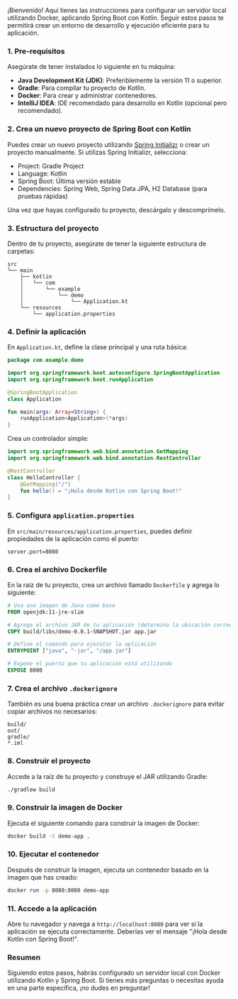¡Bienvenido! Aquí tienes las instrucciones para configurar un servidor local utilizando Docker, aplicando Spring Boot con Kotlin. Seguir estos pasos te permitirá crear un entorno de desarrollo y ejecución eficiente para tu aplicación.

### 1. **Pre-requisitos**

Asegúrate de tener instalados lo siguiente en tu máquina:

- **Java Development Kit (JDK)**: Preferiblemente la versión 11 o superior.
- **Gradle**: Para compilar tu proyecto de Kotlin.
- **Docker**: Para crear y administrar contenedores.
- **IntelliJ IDEA**: IDE recomendado para desarrollo en Kotlin (opcional pero recomendado).

### 2. **Crea un nuevo proyecto de Spring Boot con Kotlin**

Puedes crear un nuevo proyecto utilizando [Spring Initializr](https://start.spring.io/) o crear un proyecto manualmente. Si utilizas Spring Initializr, selecciona:

- Project: Gradle Project 
- Language: Kotlin
- Spring Boot: Última versión estable
- Dependencies: Spring Web, Spring Data JPA, H2 Database (para pruebas rápidas)

Una vez que hayas configurado tu proyecto, descárgalo y descomprímelo.

### 3. **Estructura del proyecto**

Dentro de tu proyecto, asegúrate de tener la siguiente estructura de carpetas:

```
src
└── main
    ├── kotlin
    │   └── com
    │       └── example
    │           └── demo
    │               └── Application.kt
    └── resources
        └── application.properties
```

### 4. **Definir la aplicación**

En `Application.kt`, define la clase principal y una ruta básica:

```kotlin
package com.example.demo

import org.springframework.boot.autoconfigure.SpringBootApplication
import org.springframework.boot.runApplication

@SpringBootApplication
class Application

fun main(args: Array<String>) {
    runApplication<Application>(*args)
}
```

Crea un controlador simple:

```kotlin
import org.springframework.web.bind.annotation.GetMapping
import org.springframework.web.bind.annotation.RestController

@RestController
class HelloController {
    @GetMapping("/")
    fun hello() = "¡Hola desde Kotlin con Spring Boot!"
}
```

### 5. **Configura `application.properties`**

En `src/main/resources/application.properties`, puedes definir propiedades de la aplicación como el puerto:

```properties
server.port=8080
```

### 6. **Crea el archivo Dockerfile**

En la raíz de tu proyecto, crea un archivo llamado `Dockerfile` y agrega lo siguiente:

```dockerfile
# Usa una imagen de Java como base
FROM openjdk:11-jre-slim

# Agrega el archivo JAR de tu aplicación (determina la ubicación correcta)
COPY build/libs/demo-0.0.1-SNAPSHOT.jar app.jar

# Define el comando para ejecutar la aplicación
ENTRYPOINT ["java", "-jar", "/app.jar"]

# Expone el puerto que tu aplicación está utilizando
EXPOSE 8080
```

### 7. **Crea el archivo `.dockerignore`**

También es una buena práctica crear un archivo `.dockerignore` para evitar copiar archivos no necesarios:

```
build/
out/
gradle/
*.iml
```

### 8. **Construir el proyecto**

Accede a la raíz de tu proyecto y construye el JAR utilizando Gradle:

```bash
./gradlew build
```

### 9. **Construir la imagen de Docker**

Ejecuta el siguiente comando para construir la imagen de Docker:

```bash
docker build -t demo-app .
```

### 10. **Ejecutar el contenedor**

Después de construir la imagen, ejecuta un contenedor basado en la imagen que has creado:

```bash
docker run -p 8080:8080 demo-app
```

### 11. **Accede a la aplicación**

Abre tu navegador y navega a `http://localhost:8080` para ver si la aplicación se ejecuta correctamente. Deberías ver el mensaje "¡Hola desde Kotlin con Spring Boot!".

### Resumen

Siguiendo estos pasos, habrás configurado un servidor local con Docker utilizando Kotlin y Spring Boot. Si tienes más preguntas o necesitas ayuda en una parte específica, ¡no dudes en preguntar!